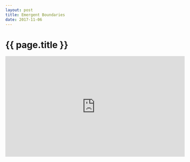```yaml
---
layout: post
title: Emergent Boundaries
date: 2017-11-06
---
```

# {{ page.title }}
<iframe width="560" height="315" src="https://www.youtube.com/embed/ECM1rPYxvD4" frameborder="0" allowfullscreen></iframe>